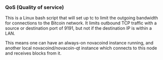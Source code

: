 ### QoS (Quality of service) ###

This is a Linux bash script that will set up tc to limit the outgoing bandwidth for connections to the Bitcoin network. It limits outbound TCP traffic with a source or destination port of 9191, but not if the destination IP is within a LAN.

This means one can have an always-on novacoind instance running, and another local novacoind/novacoin-qt instance which connects to this node and receives blocks from it.
